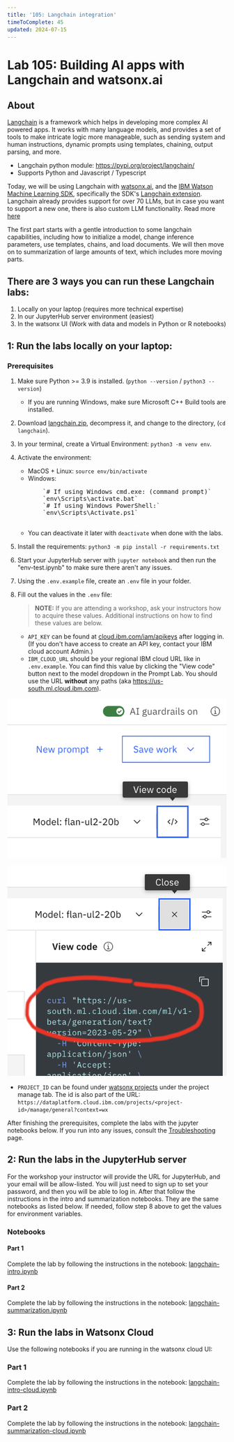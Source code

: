 ```yaml
---
title: '105: Langchain integration'
timeToComplete: 45
updated: 2024-07-15
---
```


# Lab 105: Building AI apps with Langchain and watsonx.ai

## About

[Langchain](https://docs.langchain.com/docs/) is a framework which helps in developing more complex AI powered apps. It works with many language models, and provides a set of tools to make intricate logic more manageable, such as sending system and human instructions, dynamic prompts using templates, chaining, output parsing, and more.

- Langchain python module: https://pypi.org/project/langchain/
- Supports Python and Javascript / Typescript

Today, we will be using Langchain with [watsonx.ai](https://www.ibm.com/products/watsonx-ai), and the [IBM Watson Machine Learning SDK](https://ibm.github.io/watson-machine-learning-sdk/), specifically the SDK's [Langchain extension](https://ibm.github.io/watson-machine-learning-sdk/fm_extensions.html#langchain). Langchain already provides support for over 70 LLMs, but in case you want to support a new one, there is also custom LLM functionality. Read more [here](https://python.langchain.com/docs/modules/model_io/models/llms/custom_llm)

The first part starts with a gentle introduction to some langchain capabilities, including how to initialize a model, change inference parameters, use templates, chains, and load documents. We will then move on to summarization of large amounts of text, which includes more moving parts.

## There are 3 ways you can run these Langchain labs:

1. Locally on your laptop (requires more technical expertise)
2. In our JupyterHub server environment (easiest)
3. In the watsonx UI (Work with data and models in Python or R notebooks)

## 1: Run the labs locally on your laptop:

### Prerequisites

1. Make sure Python >= 3.9 is installed. (`python --version` / `python3 --version`)
   - If you are running Windows, make sure Microsoft C++ Build tools are installed.
2. Download [langchain.zip](https://github.com/ibm-build-lab/VAD-VAR-Workshop/blob/main/content/labs/Watsonx/WatsonxAI/105/langchain.zip), decompress it, and change to the directory, (`cd langchain`).
3. In your terminal, create a Virtual Environment: `python3 -m venv env`.
4. Activate the environment:
   - MacOS + Linux: `source env/bin/activate`
   - Windows:
      <pre>
         `# If using Windows cmd.exe: (command prompt)`
         `env\Scripts\activate.bat`
         `# If using Windows PowerShell:`
         `env\Scripts\Activate.ps1`
      </pre>
   - You can deactivate it later with `deactivate` when done with the labs.
5. Install the requirements: `python3 -m pip install -r requirements.txt`
6. Start your JupyterHub server with `jupyter notebook` and then run the "env-test.ipynb" to make sure there aren't any issues.
7. Using the `.env.example` file, create an `.env` file in your folder.
8. Fill out the values in the `.env` file:

   > **NOTE:** If you are attending a workshop, ask your instructors how to acquire these values. Additional instructions on how to find these values are below.

   - `API_KEY` can be found at [cloud.ibm.com/iam/apikeys](https://cloud.ibm.com/iam/apikeys) after logging in. (If you don't have access to create an API key, contact your IBM cloud account Admin.)
   - `IBM_CLOUD_URL` should be your regional IBM cloud URL like in `.env.example`. You can find this value by clicking the "View code" button next to the model dropdown in the Prompt Lab. You should use the URL **without** any paths (aka https://us-south.ml.cloud.ibm.com).

![Instance url](./images/105/instance-url.png)

![Instance url](./images/105/instance-url-2.png)

- `PROJECT_ID` can be found under [watsonx projects](https://dataplatform.cloud.ibm.com/projects/?context=wx) under the project manage tab. The id is also part of the URL: `https://dataplatform.cloud.ibm.com/projects/<project-id>/manage/general?context=wx`

After finishing the prerequisites, complete the labs with the jupyter notebooks below. If you run into any issues, consult the [Troubleshooting](/watsonx/watsonxai/troubleshooting) page.

## 2: Run the labs in the JupyterHub server

For the workshop your instructor will provide the URL for JupyterHub, and your email will be allow-listed. You will just need to sign up to set your password, and then you will be able to log in. After that follow the instructions in the intro and summarization notebooks. They are the same notebooks as listed below. If needed, follow step 8 above to get the values for environment variables.

### Notebooks

#### Part 1

Complete the lab by following the instructions in the notebook: [langchain-intro.ipynb](https://github.com/ibm-build-lab/VAD-VAR-Workshop/blob/main/content/labs/Watsonx/WatsonxAI/105/langchain-intro.ipynb)

#### Part 2

Complete the lab by following the instructions in the notebook: [langchain-summarization.ipynb](https://github.com/ibm-build-lab/VAD-VAR-Workshop/blob/main/content/labs/Watsonx/WatsonxAI/105/langchain-summarization.ipynb)

## 3: Run the labs in Watsonx Cloud

Use the following notebooks if you are running in the watsonx cloud UI:

### Part 1

Complete the lab by following the instructions in the notebook: [langchain-intro-cloud.ipynb](https://github.com/ibm-build-lab/VAD-VAR-Workshop/blob/main/content/labs/Watsonx/WatsonxAI/105/langchain-intro-cloud.ipynb)

### Part 2

Complete the lab by following the instructions in the notebook: [langchain-summarization-cloud.ipynb](https://github.com/ibm-build-lab/VAD-VAR-Workshop/blob/main/content/labs/Watsonx/WatsonxAI/105/langchain-summarization-cloud.ipynb)

